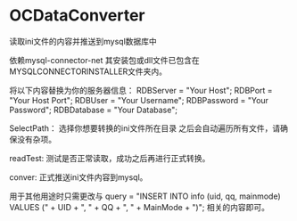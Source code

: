 # OCDataConverter
读取ini文件的内容并推送到mysql数据库中

依赖mysql-connector-net
其安装包或dll文件已包含在MYSQLCONNECTORINSTALLER文件夹内。

将以下内容替换为你的服务器信息：
RDBServer = "Your Host";
RDBPort = "Your Host Port";
RDBUser = "Your Username";
RDBPassword = "Your Password";
RDBDatabase = "Your Database";

SelectPath：
选择你想要转换的ini文件所在目录
之后会自动遍历所有文件，请确保没有杂项。

readTest:
测试是否正常读取，成功之后再进行正式转换。

conver:
正式推送ini文件内容到mysql。

用于其他用途时只需更改与
query = "INSERT INTO info (uid, qq, mainmode) VALUES (" + UID + ", " + QQ + ", " + MainMode + ")";
相关的内容即可。
